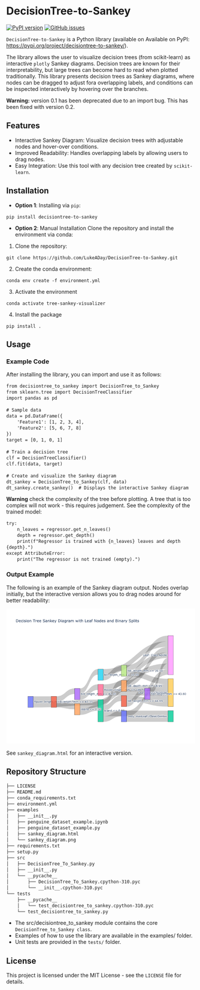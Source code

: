 # DecisionTree-to-Sankey

[![PyPI version](https://badge.fury.io/py/decisiontree-to-sankey.svg)](https://badge.fury.io/py/decisiontree-to-sankey) [![GitHub issues](https://img.shields.io/github/issues/LukeADay/DecisionTree-to-Sankey)](https://github.com/LukeADay/DecisionTree-to-Sankey/issues)


`DecisionTree-to-Sankey` is a Python library (available on Available on PyPI: https://pypi.org/project/decisiontree-to-sankey/).

The library allows the user to visualize decision trees (from scikit-learn) as interactive `plotly` Sankey diagrams. Decision trees are known for their interpretability, but large trees can become hard to read when plotted traditionally. This library presents decision trees as Sankey diagrams, where nodes can be dragged to adjust fora overlapping labels, and conditions can be inspected interactively by hovering over the branches.

**Warning:** version 0.1 has been deprecated due to an import bug. This has been fixed with version 0.2.

## Features

* Interactive Sankey Diagram: Visualize decision trees with adjustable nodes and hover-over conditions.
* Improved Readability: Handles overlapping labels by allowing users to drag nodes.
* Easy Integration: Use this tool with any decision tree created by `scikit-learn`.

## Installation

* **Option 1**: Installing via `pip`:

```
pip install decisiontree-to-sankey
```

* **Option 2**: Manual Installation
Clone the repository and install the environment via conda:

1. Clone the repository:

```
git clone https://github.com/LukeADay/DecisionTree-to-Sankey.git
```

2. Create the conda environment:
```
conda env create -f environment.yml
```

3. Activate the environment

```
conda activate tree-sankey-visualizer
```

4. Install the package

```
pip install .
```

## Usage

### Example Code
After installing the library, you can import and use it as follows:

```
from decisiontree_to_sankey import DecisionTree_to_Sankey
from sklearn.tree import DecisionTreeClassifier
import pandas as pd

# Sample data
data = pd.DataFrame({
    'Feature1': [1, 2, 3, 4],
    'Feature2': [5, 6, 7, 8]
})
target = [0, 1, 0, 1]

# Train a decision tree
clf = DecisionTreeClassifier()
clf.fit(data, target)

# Create and visualize the Sankey diagram
dt_sankey = DecisionTree_to_Sankey(clf, data)
dt_sankey.create_sankey()  # Displays the interactive Sankey diagram
```

**Warning** check the complexity of the tree before plotting. A tree that is too complex will not work - this requires judgement. See the complexity of the trained model:

```
try:
    n_leaves = regressor.get_n_leaves()
    depth = regressor.get_depth()
    print(f"Regressor is trained with {n_leaves} leaves and depth {depth}.")
except AttributeError:
    print("The regressor is not trained (empty).")
```

### Output Example

The following is an example of the Sankey diagram output. Nodes overlap initially, but the interactive version allows you to drag nodes around for better readability:

![Sankey Diagram](examples/sankey_diagram.png)

See `sankey_diagram.html` for an interactive version.

## Repository Structure

```
├── LICENSE
├── README.md
├── conda_requirements.txt
├── environment.yml
├── examples
│   ├── __init__.py
│   ├── penguine_dataset_example.ipynb
│   ├── penguine_dataset_example.py
│   ├── sankey_diagram.html
│   └── sankey_diagram.png
├── requirements.txt
├── setup.py
├── src
│   ├── DecisionTree_To_Sankey.py
│   ├── __init__.py
│   └── __pycache__
│       ├── DecisionTree_To_Sankey.cpython-310.pyc
│       └── __init__.cpython-310.pyc
└── tests
    ├── __pycache__
    │   └── test_decisiontree_to_sankey.cpython-310.pyc
    └── test_decisiontree_to_sankey.py
```

* The src/decisiontree_to_sankey module contains the core `DecisionTree_to_Sankey class`.
* Examples of how to use the library are available in the examples/ folder.
* Unit tests are provided in the `tests/` folder.

## License
This project is licensed under the MIT License - see the `LICENSE` file for details.
